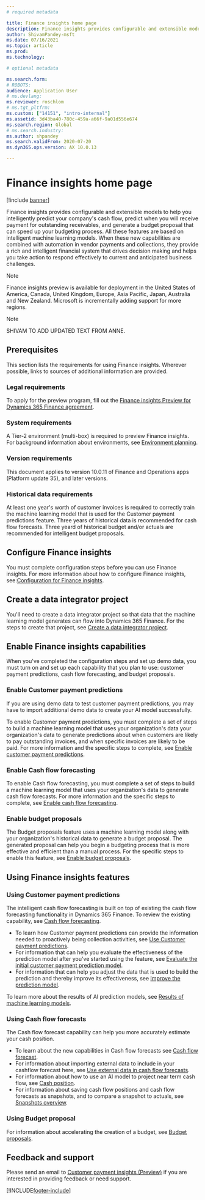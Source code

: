 ```yaml
---
# required metadata

title: Finance insights home page
description: Finance insights provides configurable and extensible models to help you accurately and intelligently predict your company's cash flow, predict when you will receive payment for outstanding receivables, and generate a budget proposal that can speed up your budgeting process. All these features are based on intelligent machine learning models.
author: ShivamPandey-msft
ms.date: 07/16/2021
ms.topic: article
ms.prod: 
ms.technology: 

# optional metadata

ms.search.form: 
# ROBOTS: 
audience: Application User
# ms.devlang: 
ms.reviewer: roschlom
# ms.tgt_pltfrm: 
ms.custom: ["14151", "intro-internal"]
ms.assetid: 3d43ba40-780c-459a-a66f-9a01d556e674
ms.search.region: Global
# ms.search.industry: 
ms.author: shpandey
ms.search.validFrom: 2020-07-20
ms.dyn365.ops.version: AX 10.0.13

---
```

# Finance insights home page

[!include [banner](../includes/banner.md)]

Finance insights provides configurable and extensible models to help you intelligently predict your company's cash flow, predict when you will receive payment for outstanding receivables, and generate a budget proposal that can speed up your budgeting process. All these features are based on intelligent machine learning models. When these new capabilities are combined with automation in vendor payments and collections, they provide a rich and intelligent financial system that drives decision making and helps you take action to respond effectively to current and anticipated business challenges.

> [!NOTE]
> Finance insights preview is available for deployment in the United States of America, Canada, United Kingdom, Europe, Asia Pacific, Japan, Australia and New Zealand. Microsoft is incrementally adding support for more regions.

> [!NOTE]
> SHIVAM TO ADD UPDATED TEXT FROM ANNE.

## Prerequisites

This section lists the requirements for using Finance insights. Wherever possible, links to sources of additional information are provided.

### Legal requirements

To apply for the preview program, fill out the [Finance insights Preview for Dynamics 365 Finance agreement](https://forms.office.com/FormsPro/Pages/ResponsePage.aspx?id=v4j5cvGGr0GRqy180BHbR56j8lZs0FdAvwT75_WNFyxUM1c0Uzc1RFpaU1RVTEwxVTNWUERPRThUSy4u).

### System requirements

A Tier-2 environment (multi-box) is required to preview Finance insights. For background information about environments, see [Environment planning](../../fin-ops-core/fin-ops/imp-lifecycle/environment-planning.md).

### Version requirements

This document applies to version 10.0.11 of Finance and Operations apps (Platform update 35), and later versions.

### Historical data requirements

At least one year's worth of customer invoices is required to correctly train the machine learning model that is used for the Customer payment predictions feature. 
Three years of historical data is recommended for cash flow forecasts.
Three yeard of historical budget and/or actuals are recommended for intelligent budget proposals.

## Configure Finance insights

You must complete configuration steps before you can use Finance insights. For more information about how to configure Finance insights, see:[Configuration for Finance insights](configure-for-fin-insites.md).

## Create a data integrator project

You'll need to create a data integrator project so that data that the machine learning model generates can flow into Dynamics 365 Finance. For the steps to create that project, see [Create a data integrator project](create-data-integrate-project.md).

## Enable Finance insights capabilities

When you've completed the configuration steps and set up demo data, you must turn on and set up each capability that you plan to use: customer payment predictions, cash flow forecasting, and budget proposals.

### Enable Customer payment predictions
If you are using demo data to test customer payment predictions, you may have to import additional demo data to create your AI model successfully. 

To enable Customer payment predictions, you must complete a set of steps to build a machine learning model that uses your organization's data your organization's data to generate predictions about when customers are likely to pay outstanding invoices, and when specific invoices are likely to be paid. For more information and the specific steps to complete, see [Enable customer payment predictions](enable-cust-paymnt-prediction.md). 

### Enable Cash flow forecasting
To enable Cash flow forecasting, you must complete a set of steps to build a machine learning model that uses your organization's data to generate cash flow forecasts. For more information and the specific steps to complete, see [Enable cash flow forecasting](enable-cash-flow-forecasting.md).

### Enable budget proposals

The Budget proposals feature uses a machine learning model along with your organization's historical data to generate a budget proposal. The generated proposal can help you begin a budgeting process that is more effective and efficient than a manual process. For the specific steps to enable this feature, see  [Enable budget proposals](enable-budget-proposal.md). 

## Using Finance insights features

### Using Customer payment predictions

The intelligent cash flow forecasting is built on top of existing the cash flow forecasting functionality in Dynamics 365 Finance. To review the existing capability, see [Cash flow forecasting](../cash-bank-management/cash-flow-forecasting.md).

- To learn how Customer payment predictions can provide the information needed to proactively being collection activities, see [Use Customer payment predictions](use-customer-payment-predictions.md).
- For information that can help you evaluate the effectiveness of the prediction model after you've started using the feature, see [Evaluate the initial customer payment prediction model](evaluate-payment-prediction.md).
- For information that can help you adjust the data that is used to build the prediction and thereby improve its effectiveness, see [Improve the prediction model](improve-model.md).

To learn more about the results of AI prediction models, see [Results of machine learning models](confusion-matrix.md).

### Using Cash flow forecasts

The Cash flow forecast capability can help you more accurately estimate your cash position. 

- To learn about the new capabilities in Cash flow forecasts see [Cash flow forecast](cash-flow-forecast-intro.md).
- For information about importing external data to include in your cashflow forecast here, see [Use external data in cash flow forecasts](external-data-in-cash-flow.md). 
- For information about how to use an AI model to project near term cash flow, see [Cash position](cash-position.md).
- For information about saving cash flow positions and cash flow forecasts as snapshots, and to compare a snapshot to actuals, see [Snapshots overview](payment-snapshots.md).

### Using Budget proposal

For information about accelerating the creation of a budget, see [Budget proposals](budget-proposals.md). 

## Feedback and support

Please send an email to [Customer payment insights (Preview)](mailto:fiap@microsoft.com) if you are interested in providing feedback or need support.

[!INCLUDE[footer-include](../../includes/footer-banner.md)]
